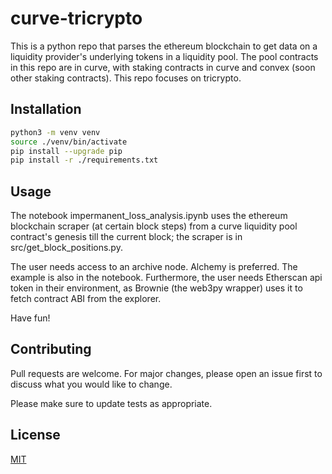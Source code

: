 # curve-tricrypto

This is a python repo that parses the ethereum blockchain to get data on a liquidity provider's underlying tokens in a
liquidity pool. The pool contracts in this repo are in curve, with staking contracts in curve and convex (soon other staking contracts). This repo focuses on tricrypto.

## Installation

```bash
python3 -m venv venv
source ./venv/bin/activate
pip install --upgrade pip
pip install -r ./requirements.txt
```

## Usage

The notebook impermanent_loss_analysis.ipynb uses the ethereum blockchain scraper (at certain block steps) from a curve
liquidity pool contract's genesis till the current block; the scraper is in src/get_block_positions.py.

The user needs access to an archive node. Alchemy is preferred. The example is also in the notebook. Furthermore, the user
needs Etherscan api token in their environment, as Brownie (the web3py wrapper) uses it to fetch contract ABI from the explorer.

Have fun!

## Contributing

Pull requests are welcome. For major changes, please open an issue first to discuss what you would like to change.

Please make sure to update tests as appropriate.

## License

[MIT](https://choosealicense.com/licenses/mit/)
